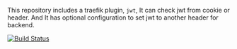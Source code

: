 This repository includes a traefik plugin, `jwt`, It can check jwt from cookie or header. And It has optional configuration to set jwt to another header for backend.

[![Build Status](https://github.com/aseara/traefik-jwt-plugin/workflows/Main/badge.svg?branch=master)](https://github.com/aseara/traefik-jwt-plugin/actions)

